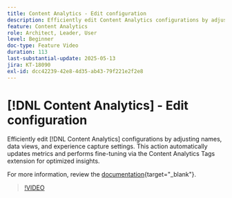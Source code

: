 ```yaml
---
title: Content Analytics - Edit configuration
description: Efficiently edit Content Analytics configurations by adjusting names, data views, and experience capture settings.
feature: Content Analytics
role: Architect, Leader, User
level: Beginner
doc-type: Feature Video
duration: 113
last-substantial-update: 2025-05-13
jira: KT-18090
exl-id: dcc42239-42e8-4d35-ab43-79f221e2f2e8
---
```

# [!DNL Content Analytics] - Edit configuration

Efficiently edit [!DNL Content Analytics] configurations by adjusting names, data views, and experience capture settings. This action automatically updates metrics and performs fine-tuning via the Content Analytics Tags extension for optimized insights.

For more information, review the [documentation](https://experienceleague.adobe.com/en/docs/analytics-platform/using/content-analytics/configuration/guided){target="_blank"}.

>[!VIDEO](https://video.tv.adobe.com/v/3458439/?learn=on&enablevpops)
